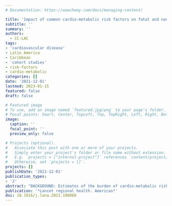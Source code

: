 ```yaml
---
# Documentation: https://wowchemy.com/docs/managing-content/

title: 'Impact of common cardio-metabolic risk factors on fatal and non-fatal cardiovascular disease in Latin America and the Caribbean: an individual-level pooled analysis of 31 cohort studies.'
subtitle: ''
summary: ''
authors:
  - CC-LAC
tags:
- 'cardiovascular disease'
- Latin America
- Caribbean
- 'cohort studies'
- risk-factors
- cardio-metabolic
categories: []
date: '2021-12-01'
lastmod: 2023-01-15
featured: false
draft: false

# Featured image
# To use, add an image named `featured.jpg/png` to your page's folder.
# Focal points: Smart, Center, TopLeft, Top, TopRight, Left, Right, BottomLeft, Bottom, BottomRight.
image:
  caption: ''
  focal_point: ''
  preview_only: false

# Projects (optional).
#   Associate this post with one or more of your projects.
#   Simply enter your project's folder or file name without extension.
#   E.g. `projects = ["internal-project"]` references `content/project/deep-learning/index.md`.
#   Otherwise, set `projects = []`.
projects: []
publishDate: '2021-12-01'
publication_types:
- '2'
abstract: "BACKGROUND: Estimates of the burden of cardio-metabolic risk factors in Latin America and the Caribbean (LAC) rely on relative risks (RRs) from non-LAC countries. Whether these RRs apply to LAC remains unknown. METHODS: We pooled LAC cohorts. We estimated RRs per unit of exposure to body mass index (BMI), systolic blood pressure (SBP), fasting plasma glucose (FPG), total cholesterol (TC) and non-HDL cholesterol on fatal (31 cohorts, n=168,287) and non-fatal (13 cohorts, n=27,554) cardiovascular diseases, adjusting for regression dilution bias. We used these RRs and national data on mean risk factor levels to estimate the number of cardiovascular deaths attributable to non-optimal levels of each risk factor. RESULTS: Our RRs for SBP, FPG and TC were like those observed in cohorts conducted in high-income countries; however, for BMI, our RRs were consistently smaller in people below 75 years of age. Across risk factors, we observed smaller RRs among older ages. Non-optimal SBP was responsible for the largest number of attributable cardiovascular deaths ranging from 38 per 100,000 women and 54 men in Peru, to 261 (Dominica, women) and 282 (Guyana, men). For non-HDL cholesterol, the lowest attributable rate was for women in Peru (21) and men in Guatemala (25), and the largest in men (158) and women (142) from Guyana. INTERPRETATION: RRs for BMI from studies conducted in high-income countries may overestimate disease burden metrics in LAC; conversely, RRs for SBP, FPG and TC from LAC cohorts are similar to those estimated from cohorts in high-income countries. FUNDING: Wellcome Trust (214185/Z/18/Z)."
publication: '*Lancet regional health. Americas*'
doi: 10.1016/j.lana.2021.100068
---
```

